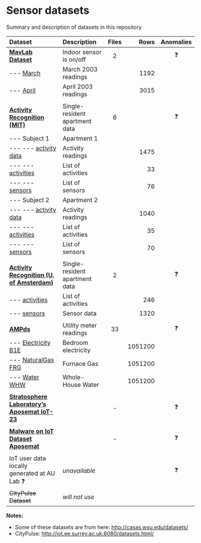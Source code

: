 # Sensor datasets

Summary and description of datasets in this repository

| Dataset                                                 | Description                    | Files |    Rows | Anomalies  | 
|:--------------------------------------------------------|:-------------------------------|:-----:|--------:|:----------:|
| **[MavLab Dataset](mavlab)**                            | Indoor sensor is on/off        |   2   |         | :question: |
| --- [March](mavlab/2003_march.csv)                      | March 2003 readings            |       |    1192 |            |
| --- [April](mavlab/2003_april.csv)                      | April 2003 readings            |       |    3015 |            | 
|                                                         |                                |       |         |            |
| **[Activity Recognition (MIT)](ar-mit)**                | Single-resident apartment data |   6   |         | :question: |
| --- Subject 1                                           | Apartment 1                    |       |         |            |
| --- --- [activity data](ar-mit/1_activities_data.csv)   | Activity readings              |       |    1475 |            |
| --- --- [activities](ar-mit/1_activities.csv)           | List of activities             |       |      33 |            |
| --- --- [sensors](ar-mit/1_sensors.csv)                 | List of sensors                |       |      76 |            |
| --- Subject 2                                           | Apartment 2                    |       |         |            |
| --- --- [activity data](ar-mit/2_activities_data.csv)   | Activity readings              |       |    1040 |            |
| --- --- [activities](ar-mit/2_activities.csv)           | List of activities             |       |      35 |            |
| --- --- [sensors](ar-mit/2_sensors.csv)                 | List of sensors                |       |      70 |            |
|                                                         |                                |       |         |            |
| **[Activity Recognition (U. of Amsterdam)](ar-ams)**    | Single-resident apartment data |   2   |         | :question: |
| --- [activities](ar-ams/activities.csv)                 | List of activities             |       |     246 |            |
| --- [sensors](ar-ams/sensors.csv)                       | Sensor data                    |       |    1320 |            |
|                                                         |                                |       |         |            |
| **[AMPds](ampds)**                                      | Utility meter readings         |  33   |         | :question: |
| --- [Electricity B1E](ampds/Electricity_B1E-1.csv)      | Bedroom electricity            |       | 1051200 |            |
| --- [NaturalGas FRG](ampds/NaturalGas_FRG-1.csv)        | Furnace Gas                    |       | 1051200 |            |
| --- [Water WHW](ampds/Water_WHW-1.csv)                  | Whole-House Water              |       | 1051200 |            |
|                                                         |                                |       |         |            |
| **[Stratosphere Laboratory’s Aposemat IoT-23](iot-23)** |                                |   -   |         | :question: |
|                                                         |                                |       |         |            |
| **[Malware on IoT Dataset Aposemat](malware)**          |                                |   -   |         | :question: |
|                                                         |                                |       |         |            |
| IoT user data locally generated at AU Lab :question:    | _unavailable_                  |       |         | :question: |
| ~~CityPulse Dataset~~                                   | _will not use_                 |       |         |            |


**Notes:**

- Some of these datasets are from here: <http://casas.wsu.edu/datasets/>
- CityPulse: <http://iot.ee.surrey.ac.uk:8080/datasets.html/>

